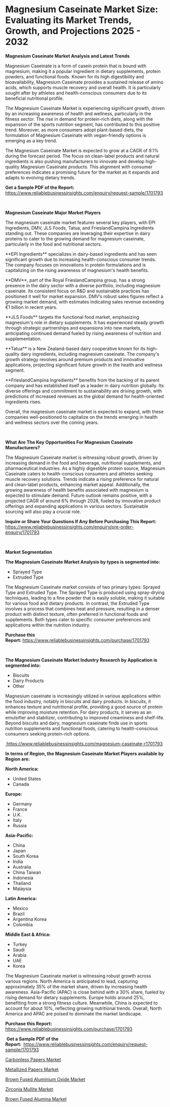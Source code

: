 <p><h1>Magnesium Caseinate Market Size: Evaluating its Market Trends, Growth, and Projections 2025 - 2032</h1></p><p><strong>Magnesium Caseinate Market Analysis and Latest Trends</strong></p>
<p><p>Magnesium Caseinate is a form of casein protein that is bound with magnesium, making it a popular ingredient in dietary supplements, protein powders, and functional foods. Known for its high digestibility and bioavailability, Magnesium Caseinate provides a sustained release of amino acids, which supports muscle recovery and overall health. It is particularly sought after by athletes and health-conscious consumers due to its beneficial nutritional profile.</p><p>The Magnesium Caseinate Market is experiencing significant growth, driven by an increasing awareness of health and wellness, particularly in the fitness sector. The rise in demand for protein-rich diets, along with the expansion of the sports nutrition segment, has contributed to this positive trend. Moreover, as more consumers adopt plant-based diets, the formulation of Magnesium Caseinate with vegan-friendly options is emerging as a key trend.</p><p>The Magnesium Caseinate Market is expected to grow at a CAGR of 9.1% during the forecast period. The focus on clean-label products and natural ingredients is also pushing manufacturers to innovate and develop high-quality Magnesium Caseinate products. This alignment with consumer preferences indicates a promising future for the market as it expands and adapts to evolving dietary trends.</p></p>
<p><strong>Get a Sample PDF of the Report:&nbsp;</strong> <a href="https://www.reliablebusinessinsights.com/enquiry/request-sample/1701793?utm_campaign=97&utm_medium=2&utm_source=Github&utm_content=ia&utm_term=01042025&utm_id=magnesium-caseinate">https://www.reliablebusinessinsights.com/enquiry/request-sample/1701793</a></p>
<p>&nbsp;</p>
<p><strong>Magnesium Caseinate Major Market Players</strong></p>
<p><p>The magnesium caseinate market features several key players, with EPI Ingredients, DMV, JLS Foods, Tatua, and FrieslandCampina Ingredients standing out. These companies are leveraging their expertise in dairy proteins to cater to the growing demand for magnesium caseinate, particularly in the food and nutritional sectors.</p><p>**EPI Ingredients** specializes in dairy-based ingredients and has seen significant growth due to increasing health-conscious consumer trends. The company focuses on innovations in protein formulations and is capitalizing on the rising awareness of magnesium's health benefits.</p><p>**DMV**, part of the Royal FrieslandCampina group, has a strong presence in the dairy sector with a diverse portfolio, including magnesium caseinate. Its consistent focus on R&D and sustainable practices has positioned it well for market expansion. DMV’s robust sales figures reflect a growing market demand, with estimates indicating sales revenue exceeding €1 billion in recent years.</p><p>**JLS Foods** targets the functional food market, emphasizing magnesium's role in dietary supplements. It has experienced steady growth through strategic partnerships and expansions into new markets, anticipating continued demand fueled by rising awareness of nutrition and supplementation.</p><p>**Tatua** is a New Zealand-based dairy cooperative known for its high-quality dairy ingredients, including magnesium caseinate. The company's growth strategy revolves around premium products and innovative applications, projecting significant future growth in the health and wellness segment.</p><p>**FrieslandCampina Ingredients** benefits from the backing of its parent company and has established itself as a leader in dairy nutrition globally. Its diverse offerings and commitment to sustainability are driving growth, with predictions of increased revenues as the global demand for health-oriented ingredients rises.</p><p>Overall, the magnesium caseinate market is expected to expand, with these companies well-positioned to capitalize on the trends emerging in health and wellness sectors over the coming years.</p></p>
<p>&nbsp;</p>
<p><strong>What Are The Key Opportunities For Magnesium Caseinate Manufacturers?</strong></p>
<p><p>The Magnesium Caseinate market is witnessing robust growth, driven by increasing demand in the food and beverage, nutritional supplements, and pharmaceutical industries. As a highly digestible protein source, Magnesium Caseinate caters to health-conscious consumers and athletes seeking muscle recovery solutions. Trends indicate a rising preference for natural and clean-label products, enhancing market appeal. Additionally, the growing awareness of health benefits associated with magnesium is expected to stimulate demand. Future outlook remains positive, with a projected CAGR of around 6% through 2028, fueled by innovative product offerings and expanding applications in various sectors. Sustainable sourcing will also play a crucial role.</p></p>
<p><strong>Inquire or Share Your Questions If Any Before Purchasing This Report:</strong> <a href="https://www.reliablebusinessinsights.com/enquiry/pre-order-enquiry/1701793?utm_campaign=97&utm_medium=2&utm_source=Github&utm_content=ia&utm_term=01042025&utm_id=magnesium-caseinate">https://www.reliablebusinessinsights.com/enquiry/pre-order-enquiry/1701793</a></p>
<p>&nbsp;</p>
<p><strong>Market Segmentation</strong></p>
<p><strong>The Magnesium Caseinate Market Analysis by types is segmented into:</strong></p>
<p><ul><li>Sprayed Type</li><li>Extruded Type</li></ul></p>
<p><p>The Magnesium Caseinate market consists of two primary types: Sprayed Type and Extruded Type. The Sprayed Type is produced using spray-drying techniques, leading to a fine powder that is easily soluble, making it suitable for various food and dietary products. In contrast, the Extruded Type involves a process that combines heat and pressure, resulting in a denser product with distinct texture, often preferred in functional foods and supplements. Both types cater to specific consumer preferences and applications within the nutrition industry.</p></p>
<p><strong>Purchase this Report:&nbsp;</strong><a href="https://www.reliablebusinessinsights.com/purchase/1701793?utm_campaign=97&utm_medium=2&utm_source=Github&utm_content=ia&utm_term=01042025&utm_id=magnesium-caseinate">https://www.reliablebusinessinsights.com/purchase/1701793</a></p>
<p>&nbsp;</p>
<p><strong>The Magnesium Caseinate Market Industry Research by Application is segmented into:</strong></p>
<p><ul><li>Biscuits</li><li>Dairy Products</li><li>Other</li></ul></p>
<p><p>Magnesium caseinate is increasingly utilized in various applications within the food industry, notably in biscuits and dairy products. In biscuits, it enhances texture and nutritional profile, providing a good source of protein while improving moisture retention. For dairy products, it serves as an emulsifier and stabilizer, contributing to improved creaminess and shelf-life. Beyond biscuits and dairy, magnesium caseinate finds use in sports nutrition supplements and functional foods, catering to health-conscious consumers seeking protein-rich options.</p></p>
<p><a href="https://www.reliablebusinessinsights.com/magnesium-caseinate-r1701793?utm_campaign=97&utm_medium=2&utm_source=Github&utm_content=ia&utm_term=01042025&utm_id=magnesium-caseinate">&nbsp;https://www.reliablebusinessinsights.com/magnesium-caseinate-r1701793</a></p>
<p><strong>In terms of Region, the Magnesium Caseinate Market Players available by Region are:</strong></p>
<p>
    <p> <strong> North America: </strong>
        <ul>
            <li>United States</li>
            <li>Canada</li>
        </ul>
        </p> 
    <p> <strong> Europe: </strong>
        <ul>
            <li>Germany</li>
            <li>France</li>
            <li>U.K.</li>
            <li>Italy</li>
            <li>Russia</li>
        </ul>
        </p> 
    <p> <strong> Asia-Pacific: </strong>
        <ul>
            <li>China</li>
            <li>Japan</li>
            <li>South Korea</li>
            <li>India</li>
            <li>Australia</li>
            <li>China Taiwan</li>
            <li>Indonesia</li>
            <li>Thailand</li>
            <li>Malaysia</li>
        </ul>
        </p> 
    <p> <strong> Latin America: </strong>
        <ul>
            <li>Mexico</li>
            <li>Brazil</li>
            <li>Argentina Korea</li>
            <li>Colombia</li>
        </ul>
        </p> 
    <p> <strong> Middle East & Africa: </strong>
        <ul>
            <li>Turkey</li>
            <li>Saudi</li>
            <li>Arabia</li>
            <li>UAE</li>
            <li>Korea</li>
        </ul>
    </p>
    </p>
<p><p>The Magnesium Caseinate market is witnessing robust growth across various regions. North America is anticipated to lead, capturing approximately 35% of the market share, driven by increasing health awareness. Asia-Pacific (APAC) is close behind with a 30% share, fueled by rising demand for dietary supplements. Europe holds around 25%, benefiting from a strong fitness culture. Meanwhile, China is expected to account for about 10%, reflecting growing nutritional trends. Overall, North America and APAC are poised to dominate the market landscape.</p></p>
<p><strong>Purchase this Report: </strong><a href="https://www.reliablebusinessinsights.com/purchase/1701793?utm_campaign=97&utm_medium=2&utm_source=Github&utm_content=ia&utm_term=01042025&utm_id=magnesium-caseinate">https://www.reliablebusinessinsights.com/purchase/1701793</a></p>
<p>&nbsp;<strong>Get a Sample PDF of the Report:&nbsp;&nbsp;</strong><a href="https://www.reliablebusinessinsights.com/enquiry/request-sample/1701793?utm_campaign=97&utm_medium=2&utm_source=Github&utm_content=ia&utm_term=01042025&utm_id=magnesium-caseinate">https://www.reliablebusinessinsights.com/enquiry/request-sample/1701793</a></p>
<p><strong></strong></p>
<p><p><a href="https://github.com/botocniveda/Market-Research-Report-List-1/blob/main/carbonless-papers-market.md?utm_campaign=97&utm_medium=2&utm_source=Github&utm_content=ia&utm_term=01042025&utm_id=magnesium-caseinate">Carbonless Papers Market</a></p><p><a href="https://github.com/cordaysamaya/Market-Research-Report-List-1/blob/main/metallized-papers-market.md?utm_campaign=97&utm_medium=2&utm_source=Github&utm_content=ia&utm_term=01042025&utm_id=magnesium-caseinate">Metallized Papers Market</a></p><p><a href="https://github.com/taffouasaoka/Market-Research-Report-List-1/blob/main/brown-fused-aluminium-oxide-market.md?utm_campaign=97&utm_medium=2&utm_source=Github&utm_content=ia&utm_term=01042025&utm_id=magnesium-caseinate">Brown Fused Aluminium Oxide Market</a></p><p><a href="https://github.com/danitkeavyx7/Market-Research-Report-List-1/blob/main/zirconia-mullite-market.md?utm_campaign=97&utm_medium=2&utm_source=Github&utm_content=ia&utm_term=01042025&utm_id=magnesium-caseinate">Zirconia Mullite Market</a></p><p><a href="https://github.com/kuciakkukalo/Market-Research-Report-List-1/blob/main/brown-fused-alumina-market.md?utm_campaign=97&utm_medium=2&utm_source=Github&utm_content=ia&utm_term=01042025&utm_id=magnesium-caseinate">Brown Fused Alumina Market</a></p></p>